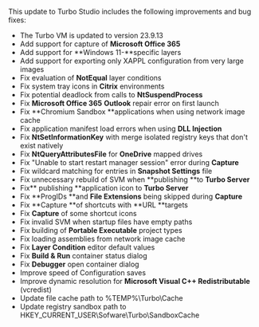 This update to Turbo Studio includes the following improvements and bug fixes:

- The Turbo VM is updated to version 23.9.13
- Add support for capture of **Microsoft Office 365**
- Add support for **Windows 11-**specific layers
- Add support for exporting only XAPPL configuration from very large images
- Fix evaluation of **NotEqual** layer conditions
- Fix system tray icons in **Citrix** environments
- Fix potential deadlock from calls to **NtSuspendProcess**
- Fix **Microsoft Office 365** **Outlook** repair error on first launch
- Fix **Chromium Sandbox **applications when using network image cache
- Fix application manifest load errors when using **DLL Injection**
- Fix **NtSetInformationKey** with merge isolated registry keys that don't exist natively
- Fix **NtQueryAttributesFile** for **OneDrive** mapped drives
- Fix "Unable to start restart manager session" error during **Capture**
- Fix wildcard matching for entries in **Snapshot Settings** file
- Fix unnecessary rebuild of SVM when **publishing **to **Turbo Server**
- Fix** publishing **application icon to **Turbo Server**
- Fix **ProgIDs **and **File Extensions** being skipped during **Capture**
- Fix **Capture **of shortcuts with **URL **targets
- Fix **Capture** of some shortcut icons
- Fix invalid SVM when startup files have empty paths
- Fix building of **Portable Executable** project types
- Fix loading assemblies from network image cache
- Fix **Layer Condition** editor default values
- Fix **Build & Run** container status dialog
- Fix **Debugger** open container dialog
- Improve speed of Configuration saves
- Improve dynamic resolution for **Microsoft Visual C++ Redistributable** (vcredist)
- Update file cache path to %TEMP%\Turbo\Cache
- Update registry sandbox path to HKEY_CURRENT_USER\Sofware\Turbo\SandboxCache



